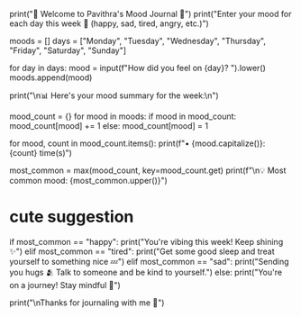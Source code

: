 print("💖 Welcome to Pavithra's Mood Journal 💖")
print("Enter your mood for each day this week 🌈 (happy, sad, tired, angry, etc.)")

moods = []
days = ["Monday", "Tuesday", "Wednesday", "Thursday", "Friday", "Saturday", "Sunday"]

for day in days:
    mood = input(f"How did you feel on {day}? ").lower()
    moods.append(mood)

print("\n📊 Here's your mood summary for the week:\n")

mood_count = {}
for mood in moods:
    if mood in mood_count:
        mood_count[mood] += 1
    else:
        mood_count[mood] = 1

for mood, count in mood_count.items():
    print(f"• {mood.capitalize()}: {count} time(s)")

most_common = max(mood_count, key=mood_count.get)
print(f"\n💡 Most common mood: {most_common.upper()}")

# cute suggestion
if most_common == "happy":
    print("You're vibing this week! Keep shining ✨")
elif most_common == "tired":
    print("Get some good sleep and treat yourself to something nice 💤")
elif most_common == "sad":
    print("Sending you hugs 🫂 Talk to someone and be kind to yourself.")
else:
    print("You're on a journey! Stay mindful 🌻")

print("\nThanks for journaling with me 💌")
